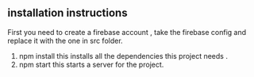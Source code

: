 ## installation instructions

First you need to create a firebase account , take the firebase config and replace it with the one in src folder.

  1. npm install
   this installs all the dependencies this project needs .
  2. npm start 
  this starts a server for the project.
